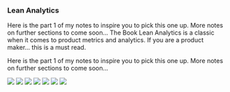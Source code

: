 ### Lean Analytics

Here is the part 1 of my notes to inspire you to pick this one up. More notes on further sections to come soon... 
The Book Lean Analytics is a classic when it comes to product metrics and analytics. If you are a product maker... this is a must read.

Here is the part 1 of my notes to inspire you to pick this one up. More notes on further sections to come soon... 

<p>
    <img src="https://github.com/arvindbajaj/arvindbajaj.github.io/blob/main/images/lean-analytics/lean-analytics-1.png">
    <img src="https://github.com/arvindbajaj/arvindbajaj.github.io/blob/main/images/lean-analytics/lean-analytics-2.png">
    <img src="https://github.com/arvindbajaj/arvindbajaj.github.io/blob/main/images/lean-analytics/lean-analytics-3.png">
    <img src="https://github.com/arvindbajaj/arvindbajaj.github.io/blob/main/images/lean-analytics/lean-analytics-4.png">
    <img src="https://github.com/arvindbajaj/arvindbajaj.github.io/blob/main/images/lean-analytics/lean-analytics-5.png">
    <img src="https://github.com/arvindbajaj/arvindbajaj.github.io/blob/main/images/lean-analytics/lean-analytics-6.png">
    <img src="https://github.com/arvindbajaj/arvindbajaj.github.io/blob/main/images/lean-analytics/lean-analytics-7.png">
</p>

